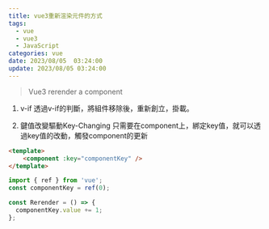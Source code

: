 ```yaml
---
title: vue3重新渲染元件的方式
tags: 
  - vue 
  - vue3 
  - JavaScript
categories: vue
date: 2023/08/05  03:24:00
update: 2023/08/05 03:24:00
---
```




> Vue3 rerender a component

1. v-if 
透過v-if的判斷，將組件移除後，重新創立，掛載。


2. 鍵值改變驅動Key-Changing
只需要在component上，綁定key值，就可以透過key值的改動，觸發component的更新

```html
<template>
    <component :key="componentKey" />
</template>
```

```javascript
import { ref } from 'vue';
const componentKey = ref(0);

const Rerender = () => {
  componentKey.value += 1;
};
```